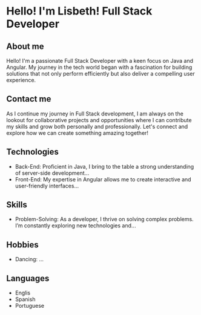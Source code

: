 # Hello! I'm Lisbeth! Full Stack Developer

## About me
Hello! I'm a passionate Full Stack Developer with a keen focus on Java and Angular. My journey in the tech world began with a fascination for building solutions that not only perform efficiently but also deliver a compelling user experience.

## Contact me
As I continue my journey in Full Stack development, I am always on the lookout for collaborative projects and opportunities where I can contribute my skills and grow both personally and professionally. Let's connect and explore how we can create something amazing together!

## Technologies
- Back-End: Proficient in Java, I bring to the table a strong understanding of server-side development...
- Front-End: My expertise in Angular allows me to create interactive and user-friendly interfaces...

## Skills
- Problem-Solving: As a developer, I thrive on solving complex problems. I’m constantly exploring new technologies and...

## Hobbies
- Dancing: ...

##  Languages
- Englis
- Spanish
- Portuguese


